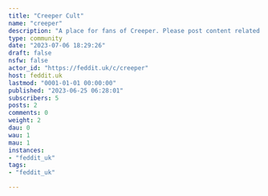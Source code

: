 ```yaml
---
title: "Creeper Cult" 
name: "creeper"
description: "A place for fans of Creeper. Please post content related to the band. "
type: community
date: "2023-07-06 18:29:26"
draft: false
nsfw: false
actor_id: "https://feddit.uk/c/creeper"
host: feddit.uk
lastmod: "0001-01-01 00:00:00"
published: "2023-06-25 06:28:01"
subscribers: 5
posts: 2
comments: 0
weight: 2
dau: 0
wau: 1
mau: 1
instances:
- "feddit_uk"
tags: 
- "feddit_uk"

---
```

